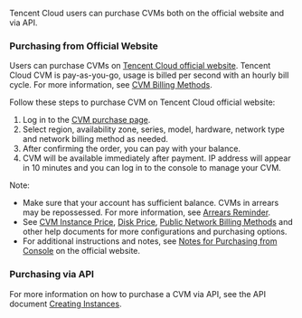 Tencent Cloud users can purchase CVMs both on the official website and via API.

### Purchasing from Official Website
Users can purchase CVMs on [Tencent Cloud official website](https://intl.cloud.tencent.com/login). Tencent Cloud CVM is pay-as-you-go, usage is billed per second with an hourly bill cycle. For more information, see [CVM Billing Methods](https://intl.cloud.tencent.com/document/product/213/2180).

Follow these steps to purchase CVM on Tencent Cloud official website:

1. Log in to the [CVM purchase page](https://intl.cloud.tencent.com/document/product/213/30011).
2. 	Select region, availability zone, series, model, hardware, network type and network billing method as needed.
3. 	After confirming the order, you can pay with your balance.
4. 	CVM will be available immediately after payment. IP address will appear in 10 minutes and you can log in to the console to manage your CVM. 

Note:
-	Make sure that your account has sufficient balance.  CVMs in arrears may be repossessed. 
For more information, see [Arrears Reminder](https://intl.cloud.tencent.com/document/product/213/2181).
-	See [CVM Instance Price](https://intl.cloud.tencent.com/document/product/213/2176), [Disk Price](https://intl.cloud.tencent.com/document/product/213/2255), [Public Network Billing Methods](https://intl.cloud.tencent.com/document/product/213/10578) and other help documents for more configurations and purchasing options.
-	For additional instructions and notes, see [Notes for Purchasing from Console](https://intl.cloud.tencent.com/document/product/213/6998) on the official website.

### Purchasing via API
For more information on how to purchase a CVM via API, see the API document [Creating Instances](https://intl.cloud.tencent.com/document/api/213/9384).


